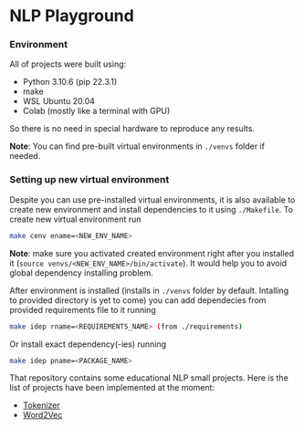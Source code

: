 # NLP Playground
### Environment
All of projects were built using:
- Python 3.10.6 (pip 22.3.1)
- make
- WSL Ubuntu 20.04
- Colab (mostly like a terminal with GPU)

So there is no need in special hardware to reproduce any results.

**Note**: You can find pre-built virtual environments in `./venvs` folder 
if needed.

### Setting up new virtual environment
Despite you can use pre-installed virtual environments, it is also available to create new environment and install dependencies to it using `./Makefile`. To create new virtual environment run
```bash
make cenv ename=<NEW_ENV_NAME>
```
**Note**: make sure you activated created environment right after you installed it (`source venvs/<NEW_ENV_NAME>/bin/activate`). It would help you to avoid global dependency installing problem.

After environment is installed (installs in `./venvs` folder by default. Intalling to provided directory is yet to come) you can add dependecies from provided requirements file to it running
```bash
make idep rname=<REQUIREMENTS_NAME> (from ./requirements)
```

Or install exact dependency(-ies) running
```bash
make idep pname=<PACKAGE_NAME>
```

That repository contains some educational NLP small projects. Here is 
the list of projects have been implemented at the moment:
- [Tokenizer](./tokenizer)
- [Word2Vec](./word2vec/)
